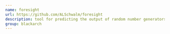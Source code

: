 ```yaml
---
name: foresight
url: https://github.com/ALSchwalm/foresight
description: tool for predicting the output of random number generators. URL : https://github.com/ALSchwalm/foresight Groups : blackarch blackarch-crypto
group: blackarch
---
```

